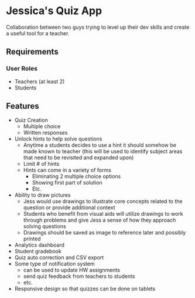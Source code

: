 # Jessica's Quiz App
Collaboration between two guys trying to level up their dev skills and create a useful tool for a teacher. 

## Requirements 

### User Roles
* Teachers (at least 2)
* Students

## Features
* Quiz Creation
   * Multiple choice
   * Written responses
* Unlock hints to help solve questions 
   * Anytime a students decides to use a hint it should somehow be made known to teacher (this will be used to identify subject areas that need to be revisited and expanded upon)
   * Limit # of hints
   * Hints can come in a variety of forms
       * Eliminating 2 multiple choice options
       * Showing first part of solution
       * Etc. 
* Ability to draw pictures
   * Jess would use drawings to illustrate core concepts related to the question or provide additional context
   * Students who benefit from visual aids will utilize drawings to work through problems and give Jess a sense of how they approach solving questions
   * Drawings should be saved as image to reference later and possibly printed
* Analytics dashboard 
* Student gradebook
* Quiz auto correction and CSV export
* Some type of notification system
   * can be used to update HW assignments
   * send quiz feedback from teachers to students
   * etc. 
* Responsive design so that quizzes can be done on tablets
